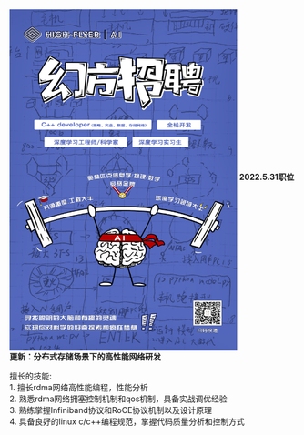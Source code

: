<img src="https://github.com/cherryhanminmin/cherryhanminmin/blob/main/job%20posting.png" width="400" height="600" align="middle" />  
 <b>2022.5.31职位更新：分布式存储场景下的高性能网络研发</b>
<p>
 擅长的技能:</br> 
 1. 擅长rdma网络高性能编程，性能分析</br>
 2. 熟悉rdma网络拥塞控制机制和qos机制，具备实战调优经验</br>
 3. 熟练掌握Infiniband协议和RoCE协议机制以及设计原理</br>
 4. 具备良好的linux c/c++编程规范，掌握代码质量分析和控制方式</br>
 </p>
